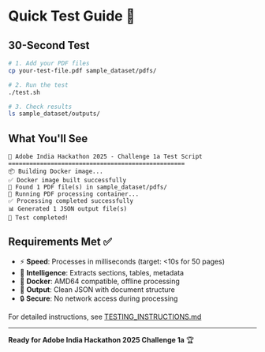 # Quick Test Guide 🚀

## 30-Second Test

```bash
# 1. Add your PDF files
cp your-test-file.pdf sample_dataset/pdfs/

# 2. Run the test
./test.sh

# 3. Check results
ls sample_dataset/outputs/
```

## What You'll See

```
🚀 Adobe India Hackathon 2025 - Challenge 1a Test Script
==================================================
📦 Building Docker image...
✅ Docker image built successfully
📄 Found 1 PDF file(s) in sample_dataset/pdfs/
🔄 Running PDF processing container...
✅ Processing completed successfully
📊 Generated 1 JSON output file(s)
🎉 Test completed!
```

## Requirements Met ✅

- ⚡ **Speed**: Processes in milliseconds (target: <10s for 50 pages)
- 🧠 **Intelligence**: Extracts sections, tables, metadata
- 🐳 **Docker**: AMD64 compatible, offline processing  
- 📄 **Output**: Clean JSON with document structure
- 🔒 **Secure**: No network access during processing

For detailed instructions, see [TESTING_INSTRUCTIONS.md](TESTING_INSTRUCTIONS.md)

---
**Ready for Adobe India Hackathon 2025 Challenge 1a** 🏆
